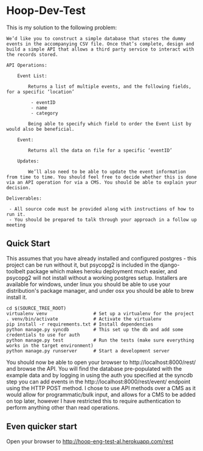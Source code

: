 Hoop-Dev-Test
========================

This is my solution to the following problem:

    We’d like you to construct a simple database that stores the dummy events in the accompanying CSV file. Once that’s complete, design and build a simple API that allows a third party service to interact with the records stored.

    API Operations:

        Event List:
        
            Returns a list of multiple events, and the following fields, for a specific ‘location’

             - eventID
             - name
             - category

            Being able to specify which field to order the Event List by would also be beneficial.

        Event:
        
            Returns all the data on file for a specific ‘eventID’
            
        Updates:
        
            We’ll also need to be able to update the event information from time to time. You should feel free to decide whether this is done via an API operation for via a CMS. You should be able to explain your decision.

    Deliverables:

     - All source code must be provided along with instructions of how to run it.
     - You should be prepared to talk through your approach in a follow up meeting

Quick Start
-----------

This assumes that you have already installed and configured postgres - this project can be run without it, but psycopg2 is included in the django-toolbelt package which makes heroku deployment much easier, and psycopg2 will not install without a working postgres setup. Installers are available for windows, under linux you should be able to use your distribution's package manager, and under osx you should be able to brew install it.

    cd $(SOURCE_TREE_ROOT)
    virtualenv venv                 # Set up a virtualenv for the project
    . venv/bin/activate             # Activate the virtualenv
    pip install -r requirements.txt # Install dependencies
    python manage.py syncdb         # This set up the db and add some credentials to use for auth
    python manage.py test           # Run the tests (make sure everything works in the target environment)
    python manage.py runserver      # Start a development server

You should now be able to open your browser to http://localhost:8000/rest/ and browse the API. You will find the database pre-populated with the example data and by logging in using the auth you specified at the syncdb step you can add events in the http://localhost:8000/rest/event/ endpoint using the HTTP POST method. I chose to use API methods over a CMS as it would allow for programmatic/bulk input, and allows for a CMS to be added on top later, however I have restricted this to require authentication to perform anything other than read operations.

Even quicker start
------------------

Open your browser to http://hoop-eng-test-al.herokuapp.com/rest